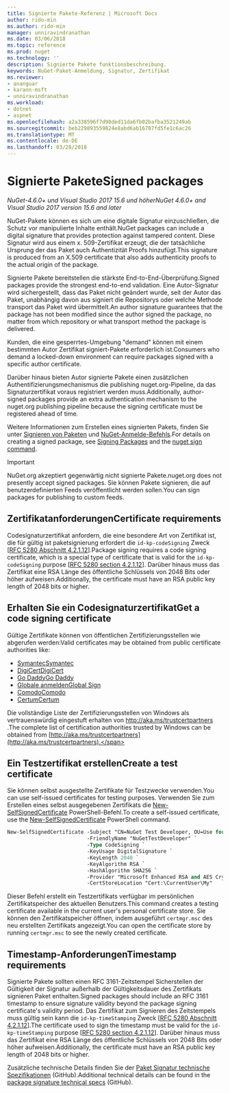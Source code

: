 ```yaml
---
title: Signierte Pakete-Referenz | Microsoft Docs
author: rido-min
ms.author: rido-min
manager: unniravindranathan
ms.date: 03/06/2018
ms.topic: reference
ms.prod: nuget
ms.technology: ''
description: Signierte Pakete funktionsbeschreibung.
keywords: NuGet-Paket-Anmeldung, Signatur, Zertifikat
ms.reviewer:
- ananguar
- karann-msft
- unniravindranathan
ms.workload:
- dotnet
- aspnet
ms.openlocfilehash: a2a338596f7d98ded11da6fb02bafba3521249ab
ms.sourcegitcommit: beb229893559824e8abd6ab16707fd5fe1c6ac26
ms.translationtype: MT
ms.contentlocale: de-DE
ms.lasthandoff: 03/28/2018
---
```

# <a name="signed-packages"></a><span data-ttu-id="fdec2-104">Signierte Pakete</span><span class="sxs-lookup"><span data-stu-id="fdec2-104">Signed packages</span></span>

<span data-ttu-id="fdec2-105">*NuGet-4.6.0+ und Visual Studio 2017 15.6 und höher*</span><span class="sxs-lookup"><span data-stu-id="fdec2-105">*NuGet 4.6.0+ and Visual Studio 2017 version 15.6 and later*</span></span>

<span data-ttu-id="fdec2-106">NuGet-Pakete können es sich um eine digitale Signatur einzuschließen, die Schutz vor manipulierte Inhalte enthält.</span><span class="sxs-lookup"><span data-stu-id="fdec2-106">NuGet packages can include a digital signature that provides protection against tampered content.</span></span> <span data-ttu-id="fdec2-107">Diese Signatur wird aus einem x. 509-Zertifikat erzeugt, die der tatsächliche Ursprung der das Paket auch Authentizität Proofs hinzufügt.</span><span class="sxs-lookup"><span data-stu-id="fdec2-107">This signature is produced from an X.509 certificate that also adds authenticity proofs to the actual origin of the package.</span></span>

<span data-ttu-id="fdec2-108">Signierte Pakete bereitstellen die stärkste End-to-End-Überprüfung.</span><span class="sxs-lookup"><span data-stu-id="fdec2-108">Signed packages provide the strongest end-to-end validation.</span></span> <span data-ttu-id="fdec2-109">Eine Autor-Signatur wird sichergestellt, dass das Paket nicht geändert wurde, seit der Autor das Paket, unabhängig davon aus signiert die Repositorys oder welche Methode transport das Paket wird übermittelt.</span><span class="sxs-lookup"><span data-stu-id="fdec2-109">An author signature guarantees that the package has not been modified since the author signed the package, no matter from which repository or what transport method the package is delivered.</span></span>

<span data-ttu-id="fdec2-110">Kunden, die eine gesperrtes-Umgebung "demand" können mit einem bestimmten Autor Zertifikat signiert-Pakete erforderlich ist.</span><span class="sxs-lookup"><span data-stu-id="fdec2-110">Consumers who demand a locked-down environment can require packages signed with a specific author certificate.</span></span>

<span data-ttu-id="fdec2-111">Darüber hinaus bieten Autor signierte Pakete einen zusätzlichen Authentifizierungsmechanismus die publishing nuget.org-Pipeline, da das Signaturzertifikat voraus registriert werden muss.</span><span class="sxs-lookup"><span data-stu-id="fdec2-111">Additionally, author-signed packages provide an extra authentication mechanism to the nuget.org publishing pipeline because the signing certificate must be registered ahead of time.</span></span>

<span data-ttu-id="fdec2-112">Weitere Informationen zum Erstellen eines signierten Pakets, finden Sie unter [Signieren von Paketen](../create-packages/Sign-a-package.md) und [NuGet-Anmelde-Befehls](../tools/cli-ref-sign.md).</span><span class="sxs-lookup"><span data-stu-id="fdec2-112">For details on creating a signed package, see [Signing Packages](../create-packages/Sign-a-package.md) and the [nuget sign command](../tools/cli-ref-sign.md).</span></span>

> [!Important]
> <span data-ttu-id="fdec2-113">NuGet.org akzeptiert gegenwärtig nicht signierte Pakete.</span><span class="sxs-lookup"><span data-stu-id="fdec2-113">nuget.org does not presently accept signed packages.</span></span> <span data-ttu-id="fdec2-114">Sie können Pakete signieren, die auf benutzerdefinierten Feeds veröffentlicht werden sollen.</span><span class="sxs-lookup"><span data-stu-id="fdec2-114">You can sign packages for publishing to custom feeds.</span></span>

## <a name="certificate-requirements"></a><span data-ttu-id="fdec2-115">Zertifikatanforderungen</span><span class="sxs-lookup"><span data-stu-id="fdec2-115">Certificate requirements</span></span>

<span data-ttu-id="fdec2-116">Codesignaturzertifikat anfordern, die eine besondere Art von Zertifikat ist, die für gültig ist paketsignierung erfordert die `id-kp-codeSigning` Zweck [[RFC 5280 Abschnitt 4.2.1.12](https://tools.ietf.org/html/rfc5280#section-4.2.1.12)].</span><span class="sxs-lookup"><span data-stu-id="fdec2-116">Package signing requires a code signing certificate, which is a special type of certificate that is valid for the `id-kp-codeSigning` purpose [[RFC 5280 section 4.2.1.12](https://tools.ietf.org/html/rfc5280#section-4.2.1.12)].</span></span> <span data-ttu-id="fdec2-117">Darüber hinaus muss das Zertifikat eine RSA Länge des öffentliche Schlüssels von 2048 Bits oder höher aufweisen.</span><span class="sxs-lookup"><span data-stu-id="fdec2-117">Additionally, the certificate must have an RSA public key length of 2048 bits or higher.</span></span>

## <a name="get-a-code-signing-certificate"></a><span data-ttu-id="fdec2-118">Erhalten Sie ein Codesignaturzertifikat</span><span class="sxs-lookup"><span data-stu-id="fdec2-118">Get a code signing certificate</span></span>

<span data-ttu-id="fdec2-119">Gültige Zertifikate können von öffentlichen Zertifizierungsstellen wie abgerufen werden:</span><span class="sxs-lookup"><span data-stu-id="fdec2-119">Valid certificates may be obtained from public certificate authorities like:</span></span>

- [<span data-ttu-id="fdec2-120">Symantec</span><span class="sxs-lookup"><span data-stu-id="fdec2-120">Symantec</span></span>](https://trustcenter.websecurity.symantec.com/process/trust/productOptions?productType=SoftwareValidationClass3)
- [<span data-ttu-id="fdec2-121">DigiCert</span><span class="sxs-lookup"><span data-stu-id="fdec2-121">DigiCert</span></span>](https://www.digicert.com/code-signing/)
- [<span data-ttu-id="fdec2-122">Go Daddy</span><span class="sxs-lookup"><span data-stu-id="fdec2-122">Go Daddy</span></span>](https://www.godaddy.com/web-security/code-signing-certificate)
- [<span data-ttu-id="fdec2-123">Globale anmelden</span><span class="sxs-lookup"><span data-stu-id="fdec2-123">Global Sign</span></span>](https://www.globalsign.com/en/code-signing-certificate/)
- [<span data-ttu-id="fdec2-124">Comodo</span><span class="sxs-lookup"><span data-stu-id="fdec2-124">Comodo</span></span>](https://www.comodo.com/e-commerce/code-signing/code-signing-certificate.php)
- [<span data-ttu-id="fdec2-125">Certum</span><span class="sxs-lookup"><span data-stu-id="fdec2-125">Certum</span></span>](https://www.certum.eu/certum/cert,offer_en_open_source_cs.xml) 

<span data-ttu-id="fdec2-126">Die vollständige Liste der Zertifizierungsstellen von Windows als vertrauenswürdig eingestuft erhalten von [ http://aka.ms/trustcertpartners ](http://aka.ms/trustcertpartners).</span><span class="sxs-lookup"><span data-stu-id="fdec2-126">The complete list of certification authorities trusted by Windows can be obtained from [http://aka.ms/trustcertpartners](http://aka.ms/trustcertpartners).</span></span>

## <a name="create-a-test-certificate"></a><span data-ttu-id="fdec2-127">Ein Testzertifikat erstellen</span><span class="sxs-lookup"><span data-stu-id="fdec2-127">Create a test certificate</span></span>

<span data-ttu-id="fdec2-128">Sie können selbst ausgestellte Zertifikate für Testzwecke verwenden.</span><span class="sxs-lookup"><span data-stu-id="fdec2-128">You can use self-issued certificates for testing purposes.</span></span> <span data-ttu-id="fdec2-129">Verwenden Sie zum Erstellen eines selbst ausgegebenen Zertifikats die [New-SelfSignedCertificate](https://docs.microsoft.com/en-us/powershell/module/pkiclient/new-selfsignedcertificate) PowerShell-Befehl.</span><span class="sxs-lookup"><span data-stu-id="fdec2-129">To create a self-issued certificate, use the [New-SelfSignedCertificate](https://docs.microsoft.com/en-us/powershell/module/pkiclient/new-selfsignedcertificate) PowerShell command.</span></span>

```ps
New-SelfSignedCertificate -Subject "CN=NuGet Test Developer, OU=Use for testing purposes ONLY" `
                          -FriendlyName "NuGetTestDeveloper" `
                          -Type CodeSigning `
                          -KeyUsage DigitalSignature `
                          -KeyLength 2048 `
                          -KeyAlgorithm RSA `
                          -HashAlgorithm SHA256 `
                          -Provider "Microsoft Enhanced RSA and AES Cryptographic Provider" `
                          -CertStoreLocation "Cert:\CurrentUser\My" 
```

<span data-ttu-id="fdec2-130">Dieser Befehl erstellt ein Testzertifikats verfügbar im persönlichen Zertifikatspeicher des aktuellen Benutzers.</span><span class="sxs-lookup"><span data-stu-id="fdec2-130">This command creates a testing certificate available in the current user's personal certificate store.</span></span> <span data-ttu-id="fdec2-131">Sie können den Zertifikatspeicher öffnen, indem ausgeführt `certmgr.msc` des neu erstellten Zertifikats angezeigt.</span><span class="sxs-lookup"><span data-stu-id="fdec2-131">You can open the certificate store by running `certmgr.msc` to see the newly created certificate.</span></span>

## <a name="timestamp-requirements"></a><span data-ttu-id="fdec2-132">Timestamp-Anforderungen</span><span class="sxs-lookup"><span data-stu-id="fdec2-132">Timestamp requirements</span></span>

<span data-ttu-id="fdec2-133">Signierte Pakete sollten einen RFC 3161-Zeitstempel Sicherstellen der Gültigkeit der Signatur außerhalb der Gültigkeitsdauer des Zertifikats signieren Paket enthalten.</span><span class="sxs-lookup"><span data-stu-id="fdec2-133">Signed packages should include an RFC 3161 timestamp to ensure signature validity beyond the package signing certificate's validity period.</span></span> <span data-ttu-id="fdec2-134">Das Zertifikat zum Signieren des Zeitstempels muss gültig sein kann die `id-kp-timeStamping` Zweck [[RFC 5280 Abschnitt 4.2.1.12](https://tools.ietf.org/html/rfc5280#section-4.2.1.12)].</span><span class="sxs-lookup"><span data-stu-id="fdec2-134">The certificate used to sign the timestamp must be valid for the `id-kp-timeStamping` purpose [[RFC 5280 section 4.2.1.12](https://tools.ietf.org/html/rfc5280#section-4.2.1.12)].</span></span> <span data-ttu-id="fdec2-135">Darüber hinaus muss das Zertifikat eine RSA Länge des öffentliche Schlüssels von 2048 Bits oder höher aufweisen.</span><span class="sxs-lookup"><span data-stu-id="fdec2-135">Additionally, the certificate must have an RSA public key length of 2048 bits or higher.</span></span>

<span data-ttu-id="fdec2-136">Zusätzliche technische Details finden Sie der [Paket Signatur technische Spezifikationen](https://github.com/NuGet/Home/wiki/Package-Signatures-Technical-Details) (GitHub).</span><span class="sxs-lookup"><span data-stu-id="fdec2-136">Additional technical details can be found in the [package signature technical specs](https://github.com/NuGet/Home/wiki/Package-Signatures-Technical-Details) (GitHub).</span></span>
